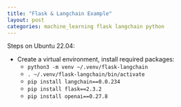 ```yaml
---
title: "Flask & Langchain Example"
layout: post
categories: machine_learning flask langchain python
---
```


Steps on Ubuntu 22.04:
* Create a virtual environment, install required packages:
  * `python3 -m venv ~/.venv/flask-langchain`
  * `. ~/.venv/flask-langchain/bin/activate`
  * `pip install langchain==0.0.234`
  * `pip install flask==2.3.2`
  * `pip install openai==0.27.8`
